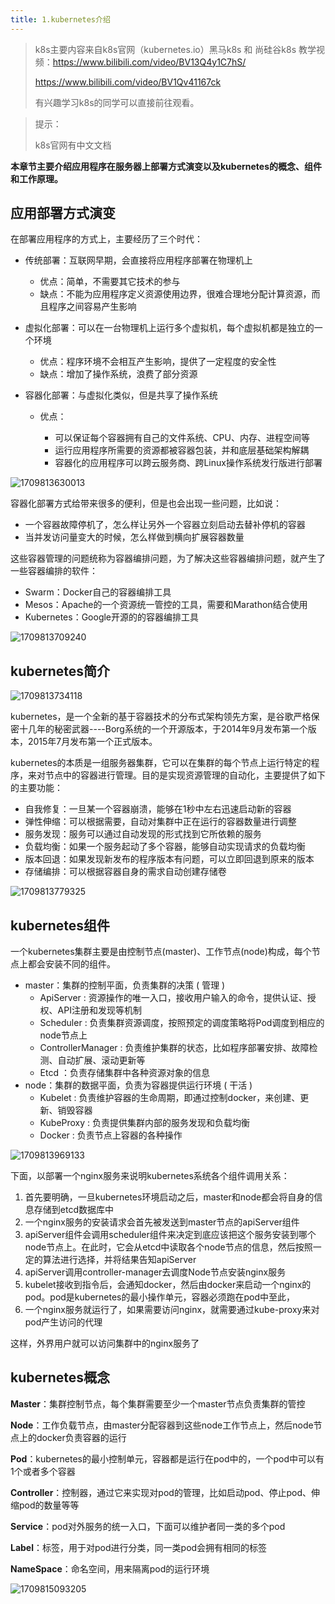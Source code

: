 ```yaml
---
title: 1.kubernetes介绍
---
```

> k8s主要内容来自k8s官网（kubernetes.io）黑马k8s 和 尚硅谷k8s 教学视频：https://www.bilibili.com/video/BV13Q4y1C7hS/
>
> https://www.bilibili.com/video/BV1Qv41167ck
>
> 有兴趣学习k8s的同学可以直接前往观看。

> 提示：
>
> k8s官网有中文文档

**本章节主要介绍应用程序在服务器上部署方式演变以及kubernetes的概念、组件和工作原理。**

## 应用部署方式演变

在部署应用程序的方式上，主要经历了三个时代：

* 传统部署：互联网早期，会直接将应用程序部署在物理机上

  * 优点：简单，不需要其它技术的参与
  * 缺点：不能为应用程序定义资源使用边界，很难合理地分配计算资源，而且程序之间容易产生影响
* 虚拟化部署：可以在一台物理机上运行多个虚拟机，每个虚拟机都是独立的一个环境

  * 优点：程序环境不会相互产生影响，提供了一定程度的安全性
  * 缺点：增加了操作系统，浪费了部分资源
* 容器化部署：与虚拟化类似，但是共享了操作系统

  * 优点：

    * 可以保证每个容器拥有自己的文件系统、CPU、内存、进程空间等
    * 运行应用程序所需要的资源都被容器包装，并和底层基础架构解耦
    * 容器化的应用程序可以跨云服务商、跨Linux操作系统发行版进行部署

![1709813630013](images/1709813630013.png)

容器化部署方式给带来很多的便利，但是也会出现一些问题，比如说：

* 一个容器故障停机了，怎么样让另外一个容器立刻启动去替补停机的容器
* 当并发访问量变大的时候，怎么样做到横向扩展容器数量

这些容器管理的问题统称为容器编排问题，为了解决这些容器编排问题，就产生了一些容器编排的软件：

* Swarm：Docker自己的容器编排工具
* Mesos：Apache的一个资源统一管控的工具，需要和Marathon结合使用
* Kubernetes：Google开源的的容器编排工具

![1709813709240](images/1709813709240.png)

## kubernetes简介

![1709813734118](images/1709813734118.png)

kubernetes，是一个全新的基于容器技术的分布式架构领先方案，是谷歌严格保密十几年的秘密武器----Borg系统的一个开源版本，于2014年9月发布第一个版本，2015年7月发布第一个正式版本。

kubernetes的本质是一组服务器集群，它可以在集群的每个节点上运行特定的程序，来对节点中的容器进行管理。目的是实现资源管理的自动化，主要提供了如下的主要功能：

* 自我修复：一旦某一个容器崩溃，能够在1秒中左右迅速启动新的容器
* 弹性伸缩：可以根据需要，自动对集群中正在运行的容器数量进行调整
* 服务发现：服务可以通过自动发现的形式找到它所依赖的服务
* 负载均衡：如果一个服务起动了多个容器，能够自动实现请求的负载均衡
* 版本回退：如果发现新发布的程序版本有问题，可以立即回退到原来的版本
* 存储编排：可以根据容器自身的需求自动创建存储卷

![1709813779325](images/1709813779325.png)

## kubernetes组件

一个kubernetes集群主要是由控制节点(master)、工作节点(node)构成，每个节点上都会安装不同的组件。

* master：集群的控制平面，负责集群的决策  (  管理  )
  * ApiServer : 资源操作的唯一入口，接收用户输入的命令，提供认证、授权、API注册和发现等机制
  * Scheduler : 负责集群资源调度，按照预定的调度策略将Pod调度到相应的node节点上
  * ControllerManager : 负责维护集群的状态，比如程序部署安排、故障检测、自动扩展、滚动更新等
  * Etcd ：负责存储集群中各种资源对象的信息
* node：集群的数据平面，负责为容器提供运行环境 ( 干活 )
  * Kubelet : 负责维护容器的生命周期，即通过控制docker，来创建、更新、销毁容器
  * KubeProxy : 负责提供集群内部的服务发现和负载均衡
  * Docker : 负责节点上容器的各种操作

![1709813969133](images/1709813969133.png)

下面，以部署一个nginx服务来说明kubernetes系统各个组件调用关系：

1. 首先要明确，一旦kubernetes环境启动之后，master和node都会将自身的信息存储到etcd数据库中
2. 一个nginx服务的安装请求会首先被发送到master节点的apiServer组件
3. apiServer组件会调用scheduler组件来决定到底应该把这个服务安装到哪个node节点上。在此时，它会从etcd中读取各个node节点的信息，然后按照一定的算法进行选择，并将结果告知apiServer
4. apiServer调用controller-manager去调度Node节点安装nginx服务
5. kubelet接收到指令后，会通知docker，然后由docker来启动一个nginx的pod。pod是kubernetes的最小操作单元，容器必须跑在pod中至此，
6. 一个nginx服务就运行了，如果需要访问nginx，就需要通过kube-proxy来对pod产生访问的代理

这样，外界用户就可以访问集群中的nginx服务了

## kubernetes概念

**Master**：集群控制节点，每个集群需要至少一个master节点负责集群的管控

**Node**：工作负载节点，由master分配容器到这些node工作节点上，然后node节点上的docker负责容器的运行

**Pod**：kubernetes的最小控制单元，容器都是运行在pod中的，一个pod中可以有1个或者多个容器

**Controller**：控制器，通过它来实现对pod的管理，比如启动pod、停止pod、伸缩pod的数量等等

**Service**：pod对外服务的统一入口，下面可以维护者同一类的多个pod

**Label**：标签，用于对pod进行分类，同一类pod会拥有相同的标签

**NameSpace**：命名空间，用来隔离pod的运行环境

![1709815093205](images/1709815093205.png)
